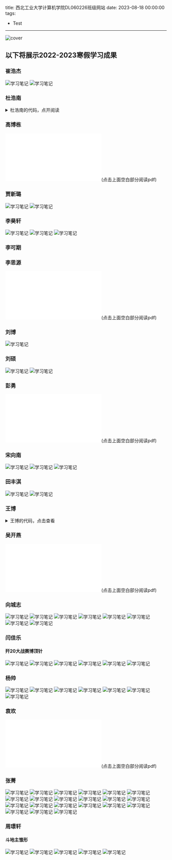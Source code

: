 title: 西北工业大学计算机学院DL060226班级网站
date: 2023-08-18 00:00:00
tags:
- Test
---
![cover](/images/排骨战士.jpg)
## 以下将展示2022-2023寒假学习成果
### 崔浩杰
![学习笔记](/崔浩杰/崔浩杰.jpg)
![学习笔记](/崔浩杰/崔浩杰(2).jpg)

### 杜浩南
<details>
<summary>杜浩南的代码，点开阅读</summary>
#include<stdio.h>
#include<string.h>
#include<stdlib.h>
typedef struct Stu
{
    int ID;//编号
    char name[25];//姓名
    char Gander[4];//性别
    char age[25];//出生年月日
    char ClassName[10];//班级名称//对比的一句
    float GS;//高等数学
    float DY;//大学英语
    float JC;//计算机基础
    float LL;//理论
    float TY;//体育
} Stu;
typedef struct Node
{
    Stu Data;
    struct Node *pnext;
} Node;
void Save(Node *head)
{
    Node *find = head->pnext;
    FILE *fp = fopen("Data.txt", "w");
    while (find)
    {
        fprintf(fp, "%d %s %s %s %s %.2f %.2f %.2f %.2f %.2f\n", find->Data.ID, find->Data.name, find->Data.Gander, find->Data.age,
                find->Data.ClassName, find->Data.GS, find->Data.DY, find->Data.JC, find->Data.LL, find->Data.TY);
        find = find->pnext;
    }
    fclose(fp);
}
void load(Node *head)
{
    Node *find = head;
    Node *pnew;
    FILE *fp = fopen("Data.txt", "r");
    if (fp == NULL)
        return;
    else
    {
        char ch = fgetc(fp);
        if (ch == EOF)
        {
            fclose(fp);
            return;
        }
        else
        {
            fclose(fp);
            fp = fopen("Data.txt", "r");
            while (!feof(fp))
            {
                pnew = (Node*)malloc(sizeof(Node));
                fscanf(fp, "%d %s %s %s %s %f %f %f %f %f\n", &pnew->Data.ID, pnew->Data.name, pnew->Data.Gander, pnew->Data.age,
                       pnew->Data.ClassName, &pnew->Data.GS, &pnew->Data.DY, &pnew->Data.JC, &pnew->Data.LL, &pnew->Data.TY);
                find->pnext = pnew;
                pnew->pnext = NULL;
                find = pnew;

            }
            fclose(fp);
        }
    }

}
int bijiao(char *str, char *str1)
{
    int i, j;
    int n = 0;
    for (i = 0; i < strlen(str1); i += 2)
    {
        for (j = 0; j < strlen(str); j += 2)
        {
            if (str1[i] == str[j] && str1[i + 1] == str[j + 1])
                n++;
        }
    }
    if (n == strlen(str) / 2)                 //除以二的原因是一个汉字占两个字节，但n计数原理是
        return 1;    //当相邻的两个字节都相等时，才自增一
    else
        return 0;
}
void DelAll(Node **head)
{
    Node *Del = (*head)->pnext;
    while (Del != NULL)
    {
        (*head)->pnext = Del->pnext;
        free(Del);
        Del = (*head)->pnext;

    }
    free((*head));
    (*head) = NULL;
}
void ShowOne(Node *pnew)
{
    printf("%d\t%s\t%s\t%s\t%s\t%4.2f\t%4.2f  %4.2f  %4.2f  %4.2f\n",
           pnew->Data.ID, pnew->Data.name, pnew->Data.Gander, pnew->Data.age, pnew->Data.ClassName,
           pnew->Data.GS, pnew->Data.DY, pnew->Data.JC, pnew->Data.LL, pnew->Data.TY);
}
void inputData(Node *pnew)
{
    printf("输入学号: ");
    scanf("%d", &pnew->Data.ID);
    printf("输入姓名: ");
    scanf("%s", pnew->Data.name);
    printf("输入性别: ");
    scanf("%s", pnew->Data.Gander);
    printf("输入生日: ");
    scanf("%s", pnew->Data.age);
    printf("输入班级名称: ");
    scanf("%s", pnew->Data.ClassName);
    printf("输入高等数学: ");
    scanf("%f", &pnew->Data.GS);
    printf("输入大学英语: ");
    scanf("%f", &pnew->Data.DY);
    printf("输入计算机基础: ");
    scanf("%f", &pnew->Data.JC);
    printf("输入大学理论: ");
    scanf("%f", &pnew->Data.LL);
    printf("输入体育成绩: ");
    scanf("%f", &pnew->Data.TY);

}
void CreateEmpty(Node **head)
{
    (*head) = (Node*)malloc(sizeof(Node));
    (*head)->pnext=NULL;
}
void InsertNode(Node *head)
{
    Node *Insert = head;
    while (Insert ->pnext)
    {
        Insert = Insert->pnext;
    }
    Node *pnew = (Node*)malloc(sizeof(Node));
    pnew->pnext = NULL;
    inputData(pnew);
    Insert->pnext = pnew;
    system("pause");
    system("cls");
    Save(head);

}
Node *findNode(Node *head,int flage)
{
    if (flage == 0)
    {
        int n;
        Node *find = head->pnext;
        Node *fe = head;
        printf("请输入学生的学号: ");
        scanf("%d", &n);
        while (find)
        {
            if (n == find->Data.ID)
            {
                return fe;//前驱返回来
            }
            find = find->pnext;
            fe = fe->pnext;
        }
        return NULL;
    }
    if (flage == 1)
    {
        int n;
        Node *find = head->pnext;
        printf("请输入学生的学号: ");
        scanf("%d", &n);
        while (find)
        {
            if (n==find->Data.ID)
            {
                return find;
            }
            find = find->pnext;
        }
        return NULL;
    }
    if (flage == 2)
    {
        char n[25];
        Node *find = head->pnext;
        printf("请输入学生的姓名: ");
        scanf("%s", n);
        while (find)
        {
            if (strcmp(n,find->Data.name)==0);
            {
                return find;
            }
            find = find->pnext;
        }
        return NULL;
    }
    if (flage == 3)
    {
        char n[25];
        Node *find = head->pnext;
        printf("请输入学生的姓氏: ");
        scanf("%s", n);
        while (find)
        {
            if(bijiao(n,find->Data.name)==1)
            {
                ShowOne(find);
            }
            find = find->pnext;
        }
        return NULL;
    }

}
void ReNode(Node *head)
{
    Node *St = findNode(head,1);
    if (St == NULL)
    {
        printf("没有找到此学生\n");
        system("pause");
        system("cls");
        return;
    }
    else
    {
        inputData(St);
        system("pause");
        system("cls");
        Save(head);

    }
}
void DelNode(Node *head)
{
    Node *find = findNode(head,0);
    if (find == NULL)
    {
        printf("没有找到这个这个学生\n");
        system("pause");
        system("cls");
        return;
    }
    else
    {
        Node *Del = find->pnext;
        find->pnext = find->pnext->pnext;
        free(Del);
        printf("删除成功\n");
        system("pause");
        system("cls");
        Save(head);
        return;
    }
}
void TJNode(Node *head)//0代表平均分，1-5代表其余的分
{
    int i, count = 0, num;//count记录链表结点的个数，num进行内层循环，
    Node *p, *q, *tail;//创建三个指针，进行冒泡排序
    p = head;
    while (p->pnext != NULL)//计算出结点的个数
    {
        count++;//注释①
        p = p->pnext;
    }
    for (i = 0; i < count - 1; i++)//外层循环，跟数组冒泡排序一样
    {
        num = count - i - 1;//记录内层循环需要的次数，跟数组冒泡排序一样，
        q = head->pnext;//令q指向第一个结点
        p = q->pnext;//令p指向后一个结点
        tail = head;//让tail始终指向q前一个结点，方便交换，也方便与进行下一步操作
        while (num--)//内层循环 次数跟数组冒泡排序一样
        {
            if ((q->Data.DY+ q->Data.GS+ q->Data.JC+ q->Data.LL+ q->Data.TY)/5<
                    (p->Data.DY + p->Data.GS + p->Data.JC + p->Data.LL + p->Data.TY) / 5)//如果该结点的值大于后一个结点，则交换
            {
                q->pnext = p->pnext;
                p->pnext = q;
                tail->pnext = p;
            }
            tail = tail->pnext;//注释②
            q = tail->pnext;//注释②
            p = q->pnext;//注释②
        }
    }
//开始统计
    int j = 1;
    char Buff[20];
    Node *pShow = head->pnext;
    Node *PCur = head;
    while (pShow)
    {

        if (pShow==head->pnext&&PCur==head)//第一个元素
        {
            sprintf(Buff, "第%d名", j, 20);
            printf("%s\t%d\t%s\t%.2f\n", Buff, pShow->Data.ID, pShow->Data.name,
                   (pShow->Data.DY + pShow->Data.GS + pShow->Data.JC + pShow->Data.LL + pShow->Data.TY) / 5);
        }
        if ((PCur->Data.DY + PCur->Data.GS + PCur->Data.JC + PCur->Data.LL + PCur->Data.TY) / 5==
                (pShow->Data.DY + pShow->Data.GS + pShow->Data.JC + pShow->Data.LL + pShow->Data.TY) / 5)//并列
        {

            sprintf(Buff, "第%d名", j, 20);
            printf("%s\t%d\t%s\t%.2f\n", Buff, pShow->Data.ID, pShow->Data.name,
                   (pShow->Data.DY + pShow->Data.GS + pShow->Data.JC + pShow->Data.LL + pShow->Data.TY) / 5);

        }
        if((PCur->Data.DY + PCur->Data.GS + PCur->Data.JC + PCur->Data.LL + PCur->Data.TY) / 5 >
                (pShow->Data.DY + pShow->Data.GS + pShow->Data.JC + pShow->Data.LL + pShow->Data.TY) / 5)
        {
            j++;
            sprintf(Buff, "第%d名", j, 20);
            printf("%s\t%d\t%s\t%.2f\n", Buff, pShow->Data.ID, pShow->Data.name,
                   (pShow->Data.DY + pShow->Data.GS + pShow->Data.JC + pShow->Data.LL + pShow->Data.TY) / 5);

        }
        pShow = pShow->pnext;
        PCur = PCur->pnext;
    }
    system("pause");
    system("cls");
}
void FJPJ(Node *head)
{
    float total = 0;
    int a, b, c, d, e;
    a = b = c = d = e = 0;
    Node *p = head->pnext;
    while (p)
    {
        total = (p->Data.DY + p->Data.GS + p->Data.JC + p->Data.LL + p->Data.TY) / 5;
        if (total<60)
        {
            a++;
        }
        if (total>=60&&total<70)
        {
            b++;
        }
        if (total>=70&&total<80)
        {
            c++;
        }
        if (total>=80&&total<90)
        {
            d++;
        }
        if (total>=90)
        {
            e++;
        }
        p = p->pnext;
    }
    printf("60分以下: %d人\n",a);
    printf("60-70分: %d人\n", b);
    printf("70-80分: %d人\n", c);
    printf("80-90分: %d人\n", d);
    printf("90-100分: %d人\n", e);
    system("pause");
    system("cls");

}
Node *Rehead(Node *head,char * number)
{
    Node *pnew;
    Node *find = head->pnext;
    Node *temp;
    Node *in;
    CreateEmpty(&temp);//分配新头结点
    in = temp;
    while (find)
    {
        if (strcmp(number,find->Data.ClassName)==0)
        {
            pnew = (Node*)malloc(sizeof(Node));
            pnew->Data = find->Data;
            pnew->pnext = NULL;
            in->pnext = pnew;
            in = pnew;
        }
        find = find->pnext;
    }
    return temp;
}
Node *ReGander(Node *head, char *ch)
{
    Node *pnew;
    Node *find = head->pnext;
    Node *temp;
    Node *in;
    CreateEmpty(&temp);//分配新头结点
    in = temp;
    while (find)
    {
        if (strcmp(ch,find->Data.Gander)==0)
        {
            pnew = (Node*)malloc(sizeof(Node));
            pnew->Data = find->Data;
            pnew->pnext = NULL;
            in->pnext = pnew;
            in = pnew;
        }
        find = find->pnext;
    }
    return temp;
}
void BJ(Node *head)
{
    char str[25];
    printf("请输入要查询的班级: ");
    scanf("%s",str);
    Node *ClassOne = Rehead(head, str);
    TJNode(ClassOne);
    DelAll(&ClassOne);
    system("pause");
    system("cls");

}
void Gander(Node *head)
{
    char gander[8];
    printf("请输入要统计的性别:男 女 ");
    scanf("%s",gander);
    Node *ClassOne=ReGander(head,gander);
    TJNode(ClassOne);
    DelAll(&ClassOne);
    system("pause");
    system("cls");
}
void ClassName(Node *head)
{
    char gander[10];
    printf("请输入要统计的班级名称:");
    scanf("%s", gander);
    Node *ClassOne = Rehead(head, gander);
    TJNode(ClassOne);
    DelAll(&ClassOne);
    system("pause");
    system("cls");
}
void TJBJG(Node *head)
{
    Node *find = head->pnext;
    while (find)
    {
        if (find->Data.DY < 60)
        {
            printf("姓名:%s 课程:大学英语 %.2f\n", find->Data.name, find->Data.DY);
        }
        if (find->Data.GS < 60)
        {
            printf("姓名:%s 课程:高等数学 %.2f\n", find->Data.name, find->Data.GS);

        }
        if (find->Data.JC < 60)
        {
            printf("姓名:%s 课程:计算机基础 %.2f\n", find->Data.name, find->Data.JC);

        }
        if (find->Data.LL < 60)
        {
            printf("姓名:%s 课程:理论 %.2f\n", find->Data.name, find->Data.LL);

        }
        if (find->Data.TY < 60)
        {
            printf("姓名:%s 课程:体育 %.2f\n", find->Data.name, find->Data.LL);

        }
        find = find->pnext;
    }
}
int main()
{
    int  n;
    Node *head;
    CreateEmpty(&head);
    load(head);
    while (1)
    {
        printf("1.添加学生信息\n");
        printf("2.删除学生信息\n");
        printf("3.修改学生信息\n");
        printf("4.统计班级排名\n");
        printf("5.分数段统计\n");
        printf("6.统计性别排名\n");
        printf("7.学生统计排名\n");
        printf("8.按学号查询\n");
        printf("9.按姓名查询\n");
        printf("10.按姓氏查询\n");
        printf("11.按科目统计不及格\n");
        scanf("%d", &n);
        switch (n)
        {
        case 1:
            InsertNode(head);
            break;
        case 2:
            DelNode(head);
            break;
        case 3:
            ReNode(head);
            break;
        case 4:
            ClassName(head);
            break;
        case 5:
            FJPJ(head);
            break;
        case 6:
            Gander(head);
            break;
        case 7:
            TJNode(head);
            break;
        case 8:
        {
            ShowOne(findNode(head, 1));
        }
        break;
        case 9:
        {

            ShowOne(findNode(head, 2));
        }
        break;
        case 10:
        {
            findNode(head, 3);
        }
        break;
        case 11:
        {
            TJBJG(head);
        }
        break;
        default:
            break;
        }
    }
}

</details>

### 高博栋
![寒假计划表](./高博栋/假期学习总结(高博栋).pdf)(点击上面空白部分阅读pdf)

### 贾新璐
![学习笔记](/贾新璐/贾新璐.jpg)
![学习笔记](/贾新璐/贾新璐(2).jpg)

### 李昊轩
![学习笔记](/李昊轩/李昊轩.jpg)
![学习笔记](/李昊轩/李昊轩(2).jpg)
![学习笔记](/李昊轩/李昊轩(3).jpg)

### 李可期

### 李思源
![寒假计划表](./李思源/假期学习总结(李思源).pdf)(点击上面空白部分阅读pdf)

### 刘博
![学习笔记](/刘博/刘博.jpg)

### 刘硕
![学习笔记](/刘硕/刘硕.jpg)
![学习笔记](/刘硕/刘硕(2).jpg)

### 彭勇
![寒假计划表](./彭勇/假期学习总结(彭勇).pdf)(点击上面空白部分阅读pdf)

### 宋向南
![学习笔记](/宋向南/宋向南.jpg)
![学习笔记](/宋向南/宋向南(2).jpg)
![学习笔记](/宋向南/宋向南(3).jpg)

### 田丰淇
![学习笔记](/田丰淇/田丰淇.jpg)
![学习笔记](/田丰淇/田丰淇(2).jpg)

### 王博
<details>
<summary>王博的代码，点击查看</summary>
#include<stdio.h>
#include<malloc.h>
#include<string.h>
#define LEN sizeof(struct record) /*对结构体长度进行宏定义*/
void menu();/*声明菜单函数*/
struct record*insert(struct record *head);/*声明添加函数 */
struct record*delet(struct record *head); /*声明删除函数 */
struct record*alter(struct record *head); /*声明修改函数 */
void search(struct record *head); /*声明查找函数*/
void show(struct record *head); /*声明显示函数*/
struct record *head; /*定义全局结构体指针变量*/
int n=0; /*定义全局变量*/
struct record /*声明结构体*/
{
    char number[10];
    char name[20];
    char phone[20];
    char adress[40];
    char postcode[10];
    char e_mail[30];
    struct record *next;
};
/******************************************************************************
* *
* 主函数 *
* *
*******************************************************************************/
main()
{
    head=NULL;
    menu();
    rewind(stdin);
}
/******************************************************************************
* *
* 菜单函数 *
* *
*******************************************************************************/
void menu()
{
    int choice;
    printf("\n\t\t******************** 电话簿 ********************");
    printf("\n\t\t*********** 1-添加纪录 2-查询纪录 ************");
    printf("\n\t\t*********** 3-删除纪录 4-修改记录 ************");
    printf("\n\t\t*********** 5-显示纪录 6-退出系统 ************");
    printf("\n\t\t************************************************");
    printf("\n\t\t请选择：");
    scanf("%d",&choice);
    rewind(stdin);
    printf("\n");
    switch (choice)
    {
    case 1:
        head=insert(head);
        rewind(stdin);
        menu();
        break;
    case 2:
        search(head);
        rewind(stdin);
        menu();
        break;
    case 3:
        head=delet(head);
        rewind(stdin);
        menu();
        break;
    case 4:
        head=alter(head);
        rewind(stdin);
        menu();
        break;
    case 5:
        show(head);
        rewind(stdin);
        menu();
        break;
    default:
        printf("\n\t\t谢谢使用!!");
        break;
    }
}
/******************************************************************************
* *
* 添加函数 *
* *
*******************************************************************************/
struct record *insert(struct record *head)
{
    struct record *pp,*p1,*p2;
    pp=(struct record *)malloc(LEN);
    printf("\n\t\t**************** 请输入用户信息 ****************\n");
    printf("\n\t\t输入序号:");
    scanf("%s",pp->number);
    rewind(stdin);
    printf("\n\t\t输入姓名:");
    scanf("%s",pp->name);
    rewind(stdin);
    printf("\n\t\t输入电话号码:");
    scanf("%s",pp->phone);
    rewind(stdin);
    printf("\n\t\t输入地址:");
    scanf("%s",pp->adress);
    rewind(stdin);
    printf("\n\t\t输入邮编:");
    scanf("%s",pp->postcode);
    rewind(stdin);
    printf("\n\t\t输入e-mail:");
    scanf("%s",pp->e_mail);
    rewind(stdin);
    if(head==NULL)/*在表头插入1*/
    {
        head=pp;
        pp->next=NULL;
    }
    else
    {
        p1=head;
        while((strcmp(pp->number,p1->number)>0)&&(p1->next!=NULL))
        {
            p2=p1;
            p1=p1->next;
        }
        if(strcmp(pp->number,p1->number)<=0)
        {
            if(head==p1)
                head=pp; /*在表头插入2*/
            else
                p2->next=pp;/*在表中插入*/
            pp->next=p1;
        }
        else /*在表尾插入*/
        {
            p1->next=pp;
            pp->next=NULL;
        }
    }
    printf("\t添加成功!请继续选择功能键!\n\n");
    n=n+1;
    return(head);
}
/******************************************************************************
* *
* 删除函数 *
* *
*******************************************************************************/
struct record*delet(struct record * head)
{
    struct record *p1,*p2;
    char number[10];
    printf("\t请输入要删除用户的序号number:");
    scanf("%s",&number);
    rewind(stdin);
    if(head==NULL)
    {
        printf("\n\t通讯录无用户信息记录!!\n");
        return(head);
    }
    p1=head;
    while(strcmp(number,p1->number)!=0&&p1->next!=NULL)
    {
        p2=p1;
        p1=p1->next;
    }
    if(strcmp(number,p1->number)==0)
    {
        if(p1==head)
        {
            head=p1->next;
            printf("\t删除成功!请继续选择功能键!\n\n");
        }
        else
        {
            p2=p1->next;
            printf("\t已删 除的用户的序号为:%s\n",number);
            printf("\t删除成功!请继续选择功能键!\n\n");
        }
        n=n-1;
    }
    else
        printf("\t通讯录无该用户的信息记录!\n ");
    return(head);
}
/******************************************************************************
* *
* 查询函数 *
* *
*******************************************************************************/
void search(struct record *head)
{
    int a;
    char f_name[20],f_number[10];
    struct record *p1,*p2;
    if(head==NULL)
    {
        printf("\t通讯录无用户信息记录\n");
        return;
    }
    else
    {
        printf("\t请你选择你查找的方式:\n\n\t\t1:序号\n\t\t2:姓名\n");
        printf("\t\t请选择:");
        scanf("%d",&a);
        rewind(stdin);
        switch(a)
        {
        case 1:
            printf("\n\t请输入要查找用户的序号number:");
            scanf("%s",&f_number);
            rewind(stdin);
            p1=head;
            while(strcmp(p1->number,f_number)!=0)
            {
                if(p1->next==NULL)
                {
                    printf("\n\t通讯录无此用户信息记录\n");
                    return;
                }
                else
                {
                    p2=p1->next;
                    p1=p2;
                }
            }
            printf("\n\t要查找用户的基本信息为:\n");
            printf("\t\t序号: %s\n\t\t姓名:%s\n\t\t电话号码:%s",p1->number,p1->name,p1->phone);
            printf("\n\t\t地址:%s\n\t\t邮编:%s\n\t\te_mail:%s\n",p1->adress,p1->postcode,p1->e_mail);
            break;
        case 2:
            printf("\n\t请输入要查找用户的姓名name:");
            scanf("%s",f_name);
            rewind(stdin);
            p1=head;
            while(strcmp(p1->name,f_name)!=0)
            {
                if(p1->next==NULL)
                {
                    printf("\n\t通讯录无此用户信息记录\n");
                    return;
                }
                else
                {
                    p2=p1->next;
                    p1=p2;
                }
            }
            printf("\n\t要查找用户的基本信息为:\n");
            printf("\t\t序号: %s\n\t\t姓名:%s\n\t\t电话号码:%s",p1->number,p1->name,p1->phone);
            printf("\n\t\t地址:%s\n\t\t邮编:%s\n\t\te_mail:%s",p1->adress,p1->postcode,p1->e_mail);
            break;
        }
    }
}
/******************************************************************************
* *
* 显示函数 *
* *
*******************************************************************************/
void show(struct record *head)
{
    int i;
    struct record *p1,*p2;
    p1=head;
    if(head==NULL)
    {
        printf("\t通讯录无用户信息记录\n");
        return;
    }
    else
    {
        for(i=1; i<=n; i++)
        {
            printf("\n\t第%d个用户的基本信息为:",i);
            printf("\n\t\t序号: %s 姓名:%s 电话号码:%s \n\t\t地址:%s 邮编:%s e_mail:%s\n"
                   ,p1->number,p1->name,p1->phone,p1->adress,p1->postcode,p1->e_mail);
            p2=p1->next;
            p1=p2;
        }
    }
}
/******************************************************************************
* *
* 修改函数 *
* *
*******************************************************************************/
struct record*alter(struct record*head)
{
    struct record *p1,*p2;
    int choice1;
    char alter_number[10],alter_name[20],alter_phone[20],alter_adress[40],alter_postcode[10],alter_e_mail[30],choice2;
    p1=head;
    if(head==NULL)
    {
        printf("通讯录无用户信息记录\n");
        return(head);
    }
    printf("\t请输入要修改的用户的序号number:");
    scanf("%s",alter_number);
    rewind(stdin);
    while(strcmp(p1->number,alter_number)!=0)
    {
        if(p1->next==NULL)
        {
            printf("\n\t通讯录无此用户信息记录\n");
            return(head);
        }
        else
        {
            p2=p1;
            p1=p1->next;
        }
    }
    if(strcmp(p1->number,alter_number)!=0)
    {
        printf("通讯录无用户信息记录\n");
        return(head);
    }
    else
    {
        printf("\t要修改的用户的基本信息为:\n\t");
        printf("\t序号: %s 姓名:%s 电话号码:%s 地址:%s 邮编:%s e_mail:%s\n"
               ,p1->number,p1->name,p1->phone,p1->adress,p1->postcode,p1->e_mail);
    }
    while(1)
    {
        printf("\t你是否要修改的用户的基本信息?(y&n)");
        scanf("%c",&choice2);
        rewind(stdin);
        if(choice2=='y')
        {
            printf("\t请选择你要修改的项目:\n\t");
            printf("1:姓名 2:电话号码 3:地址 4:邮编 5:e_mail\n");
            printf("\t你选择的序号为: ");
            scanf("%d",&choice1);
            rewind(stdin);
            switch(choice1)
            {
            case 1:
                printf("\t请输入更改后的姓名");
                scanf("%s",alter_name);
                rewind(stdin);
                strcpy(p1->name,alter_name);
                continue;
            case 2:
                printf("\t请输入更改后的电话号码");
                scanf("%s",alter_phone);
                rewind(stdin);
                strcpy(p1->phone,alter_phone);
                continue;
            case 3:
                printf("\t请输入更改后的地址");
                scanf("%s",alter_adress);
                rewind(stdin);
                strcpy(p1->adress,alter_adress);
                continue;
            case 4:
                printf("\t请输入更改后的邮编");
                scanf("%s",&alter_postcode);
                rewind(stdin);
                strcpy(p1->postcode,alter_postcode);
                continue;
            case 5:
                printf("\t请输入更改后的e_mail");
                scanf("%s",alter_e_mail);
                rewind(stdin);
                strcpy(p1->e_mail,alter_e_mail);
                continue;
            }
            printf("\n\t修改后用户的基本信息为:\n\t");
            printf("\t序号: %s 姓名:%s 电话号码:%s 地址:%s 邮编:%s e_mail\n"
                   ,p1->number,p1->name,p1->phone,p1->adress,p1->postcode,p1->e_mail);
        }
        else
        {
            printf("\n\t修改成功!!\n");
            break;
        }
    }
    return(head);
}

</details>

### 吴开燕
![寒假计划表](./吴开燕/学习成果展示(吴开燕).pdf)(点击上面空白部分阅读pdf)

### 向城志
![学习笔记](/向城志/向城志_1_.jpg)
![学习笔记](/向城志/向城志_2_.jpg)
![学习笔记](/向城志/向城志_3_.jpg)
![学习笔记](/向城志/向城志_4_.jpg)
![学习笔记](/向城志/向城志_5_.jpg)
![学习笔记](/向城志/向城志_6_.jpg)
![学习笔记](/向城志/向城志_7_.jpg)
![学习笔记](/向城志/向城志_8_.jpg)

### 闫佳乐
#### 歼20大战赛博顶针
![学习笔记](/闫佳乐/闫佳乐1.jpg)
![学习笔记](/闫佳乐/闫佳乐2.jpg)
![学习笔记](/闫佳乐/闫佳乐3.jpg)
![学习笔记](/闫佳乐/闫佳乐4.jpg)
![学习笔记](/闫佳乐/闫佳乐5.jpg)
![学习笔记](/闫佳乐/微信小程序.jpg)

### 杨帅
![学习笔记](/杨帅/杨帅(1).jpg)
![学习笔记](/杨帅/杨帅(2).jpg)
![学习笔记](/杨帅/杨帅(3).jpg)
![学习笔记](/杨帅/杨帅(4).jpg)
![学习笔记](/杨帅/杨帅(5).jpg)
![学习笔记](/杨帅/杨帅(6).jpg)
![学习笔记](/杨帅/杨帅(7).jpg)

### 袁欢
![寒假计划表](./袁欢/假期学习(袁欢).pdf)(点击上面空白部分阅读pdf)

### 张菁
![学习笔记](/张菁/张菁(1).jpg)
![学习笔记](/张菁/张菁(2).jpg)
![学习笔记](/张菁/张菁(3).jpg)
![学习笔记](/张菁/张菁(4).jpg)
![学习笔记](/张菁/张菁(5).jpg)
![学习笔记](/张菁/张菁(6).jpg)
![学习笔记](/张菁/张菁(7).jpg)
![学习笔记](/张菁/张菁(8).jpg)
![学习笔记](/张菁/张菁(9).jpg)
![学习笔记](/张菁/张菁(10).jpg)
![学习笔记](/张菁/张菁(11).jpg)
![学习笔记](/张菁/张菁(12).jpg)
![学习笔记](/张菁/张菁(13).jpg)
![学习笔记](/张菁/张菁(14).jpg)
![学习笔记](/张菁/张菁(15).jpg)
![学习笔记](/张菁/张菁(16).jpg)
![学习笔记](/张菁/张菁(17).jpg)
![学习笔记](/张菁/张菁(18).jpg)
![学习笔记](/张菁/张菁(19).jpg)
![学习笔记](/张菁/张菁(20).jpg)
![学习笔记](/张菁/张菁(21).jpg)

### 周璟轩
#### 斗地主雏形
![学习笔记](/周璟轩/周璟轩1.jpg)
![学习笔记](/周璟轩/周璟轩2.jpg)
![学习笔记](/周璟轩/周璟轩3.jpg)
![学习笔记](/周璟轩/周璟轩4.jpg)
![学习笔记](/周璟轩/周璟轩5.jpg)

